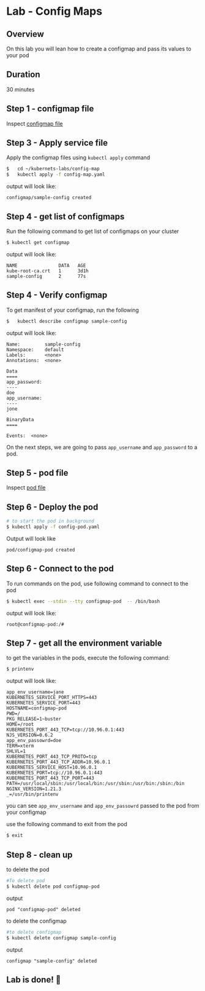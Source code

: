 <link rel='stylesheet' href='../assets/css/main.css'/>

# Lab - Config Maps

## Overview

On this lab you will lean how to create a configmap and pass its values to your pod

## Duration

30 minutes

## Step 1 - configmap file

Inspect  [configmap file](config-map.yaml)

## Step 3 - Apply service file

Apply the configmap files using `kubectl apply` command

```bash
$   cd ~/kubernets-labs/config-map
$   kubectl apply -f config-map.yaml
```

output will look like:

```console
configmap/sample-config created
```

## Step 4 - get list of configmaps

Run the following command to get list of configmaps on your cluster

```bash
$ kubectl get configmap
```

output will look like:

```console
NAME               DATA   AGE
kube-root-ca.crt   1      3d1h
sample-config      2      77s
```

## Step 4 - Verify configmap

To get manifest of your configmap, run the following

```bash
$   kubectl describe configmap sample-config
```

output will look like:

```console
Name:         sample-config
Namespace:    default
Labels:       <none>
Annotations:  <none>

Data
====
app_password:
----
doe
app_username:
----
jone

BinaryData
====

Events:  <none>
```

On the next steps, we are going to pass `app_username` and `app_password` to a pod.

## Step 5 - pod file

Inspect  [pod file](config-pod.yaml)

## Step 6 - Deploy the pod

```bash
# to start the pod in background
$ kubectl apply -f config-pod.yaml
```

Output will look like

```console
pod/configmap-pod created
```

## Step 6 - Connect to the pod

To run commands on the pod, use following command to connect to the pod

```bash
$ kubectl exec --stdin --tty configmap-pod  -- /bin/bash
```

output will look like:

```console
root@configmap-pod:/#
```

## Step 7 - get all the environment variable 

to get the variables in the pods, execute the following command:

```bash
$ printenv
```

output will look like:

```console
app_env_username=jane
KUBERNETES_SERVICE_PORT_HTTPS=443
KUBERNETES_SERVICE_PORT=443
HOSTNAME=configmap-pod
PWD=/
PKG_RELEASE=1~buster
HOME=/root
KUBERNETES_PORT_443_TCP=tcp://10.96.0.1:443
NJS_VERSION=0.6.2
app_env_passowrd=doe
TERM=xterm
SHLVL=1
KUBERNETES_PORT_443_TCP_PROTO=tcp
KUBERNETES_PORT_443_TCP_ADDR=10.96.0.1
KUBERNETES_SERVICE_HOST=10.96.0.1
KUBERNETES_PORT=tcp://10.96.0.1:443
KUBERNETES_PORT_443_TCP_PORT=443
PATH=/usr/local/sbin:/usr/local/bin:/usr/sbin:/usr/bin:/sbin:/bin
NGINX_VERSION=1.21.3
_=/usr/bin/printenv
```

you can see `app_env_username` and `app_env_passowrd` passed to the pod from your configmap

use the following command to exit from the pod 

```bash
$ exit
```


## Step 8 - clean up

to delete the pod

```bash
#To delete pod
$ kubectl delete pod configmap-pod
```

output

```console
pod "configmap-pod" deleted
```

to delete the configmap 

```bash
#to delete configmap
$ kubectl delete configmap sample-config 
```

output

```console
configmap "sample-config" deleted
```

## Lab is done! 👏